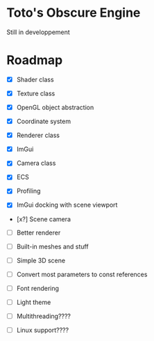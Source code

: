 
# Toto's Obscure Engine

Still in developpement

# Roadmap

- [x] Shader class
- [x] Texture class
- [x] OpenGL object abstraction
- [x] Coordinate system
- [x] Renderer class
- [x] ImGui
- [x] Camera class
- [x] ECS
- [x] Profiling

- [x] ImGui docking with scene viewport
- [x?] Scene camera

- [ ] Better renderer
- [ ] Built-in meshes and stuff
- [ ] Simple 3D scene
- [ ] Convert most parameters to const references
- [ ] Font rendering

- [ ] Light theme

- [ ] Multithreading????
- [ ] Linux support????
